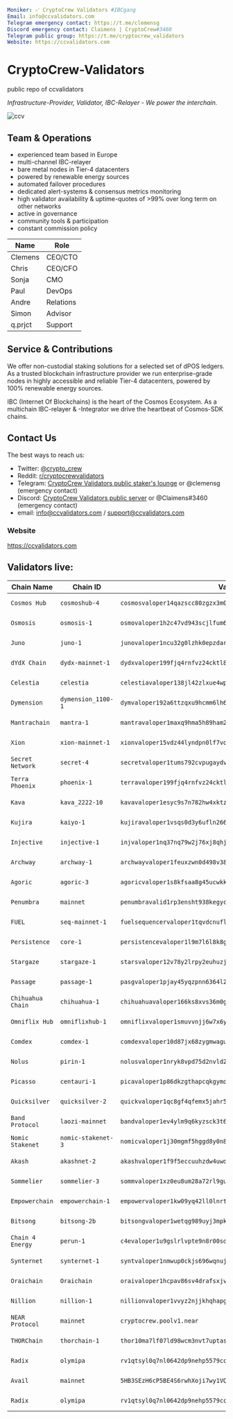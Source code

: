 ```yaml
Moniker: ✅ CryptoCrew Validators #IBCgang
Email: info@ccvalidators.com
Telegram emergency contact: https://t.me/clemensg
Discord emergency contact: Claimens | CryptoCrew#3460
Telegram public group: https://t.me/cryptocrew_validators
Website: https://ccvalidators.com
```

# CryptoCrew-Validators 
public repo of ccvalidators

_Infrastructure-Provider, Validator, IBC-Relayer - We power the interchain._

 ![ccv](ccv.png)


## Team & Operations

- experienced team based in Europe
- multi-channel IBC-relayer
- bare metal nodes in Tier-4 datacenters
- powered by renewable energy sources
- automated failover procedures
- dedicated alert-systems & consensus metrics monitoring 
- high validator availability & uptime-quotes of >99% over long term on other networks
- active in governance
- community tools & participation
- constant commission policy


| Name            | Role      | 
| --------------- | --------- | 
| Clemens         | CEO/CTO   |
| Chris           | CEO/CFO   |
| Sonja           | CMO       |
| Paul            | DevOps    |
| Andre           | Relations |
| Simon           | Advisor   | 
| q.prjct         | Support   |


## Service & Contributions

We offer non-custodial staking solutions for a selected set of dPOS ledgers. As a trusted blockchain infrastructure provider we run enterprise-grade nodes in highly accessible and reliable Tier-4 datacenters, powered by 100% renewable energy sources.

IBC (Internet Of Blockchains) is the heart of the Cosmos Ecosystem. As a multichain IBC-relayer & -Integrator we drive the heartbeat of Cosmos-SDK chains.

 
## Contact Us

The best ways to reach us: 

- Twitter: [@crypto_crew](https://twitter.com/crypto_crew)  
- Reddit: [r/cryptocrewvalidators](https://www.reddit.com/r/cryptocrewvalidators)  
- Telegram: [CryptoCrew Validators public staker's lounge](https://t.me/cryptocrew_validators) or @clemensg (emergency contact)
- Discord: [CryptoCrew Validators public server](https://discord.gg/ACsTu6kh) or @Claimens#3460 (emergency contact)
- email: info@ccvalidators.com / support@ccvalidators.com

 
### Website

https://ccvalidators.com

## Validators live:

| Chain Name         | Chain ID                 | Validator address                                            | Link                  |
| ----------------- | -------------------------- | ------------------------------------------------------------ | --------------------- |
| `Cosmos Hub` | `cosmoshub-4` | `cosmosvaloper14qazscc80zgzx3m0m0aa30ths0p9hg8vdglqrc` | [delegate ATOM](https://wallet.keplr.app/chains/cosmos-hub?modal=staking&chain=cosmoshub-4&validator_address=cosmosvaloper14qazscc80zgzx3m0m0aa30ths0p9hg8vdglqrc&step_id=2) |
| `Osmosis` | `osmosis-1` | `osmovaloper1h2c47vd943scjlfum6yc5frvu2l279lwjep5d6` | [delegate OSMO](https://wallet.keplr.app/chains/osmosis?modal=staking&chain=osmosis-1&validator_address=osmovaloper1h2c47vd943scjlfum6yc5frvu2l279lwjep5d6&step_id=2) |
| `Juno` | `juno-1` | `junovaloper1ncu32g0lzhk0epzdar7smd3qv9da2n8w8mwn4k` | [delegate JUNO](https://wallet.keplr.app/chains/juno?modal=staking&chain=juno-1&validator_address=junovaloper1ncu32g0lzhk0epzdar7smd3qv9da2n8w8mwn4k&step_id=2) |
| `dYdX Chain` | `dydx-mainnet-1` | `dydxvaloper199fjq4rnfvz24cktl8cervx8h8e90ruk3yrrdn` | [delegate DYDX](https://wallet.keplr.app/chains/dydx?modal=staking&chain=dydx-mainnet-1&validator_address=dydxvaloper199fjq4rnfvz24cktl8cervx8h8e90ruk3yrrdn&step_id=2) |
| `Celestia` | `celestia` | `celestiavaloper138jl42zlxue4wpvnugcdqhxjmyd2vpt6qhs5ls` | [delegate TIA](https://wallet.keplr.app/chains/celestia?modal=staking&chain=celestia&validator_address=celestiavaloper138jl42zlxue4wpvnugcdqhxjmyd2vpt6qhs5ls&step_id=2) |
| `Dymension` | `dymension_1100-1` | `dymvaloper192a6ttzqxu9hcmm6lh6nrv9jx7am27j9q7cyau` | [delegate DYM](https://wallet.keplr.app/chains/dymension?modal=staking&chain=dymension_1100-1&validator_address=dymvaloper192a6ttzqxu9hcmm6lh6nrv9jx7am27j9q7cyau&step_id=2) |
| `Mantrachain` | `mantra-1` | `mantravaloper1maxq9hma5h89ham2uvtfmv9uqujfratjyfchph` | [delegate OM](https://wallet.keplr.app/chains/mantra?modal=staking&chain=mantra-1&validator_address=mantravaloper1maxq9hma5h89ham2uvtfmv9uqujfratjyfchph&step_id=2) |
| `Xion` | `xion-mainnet-1` | `xionvaloper15vdz44lyndpn0lf7vqqe0rkprnamwxx2kkuk67` | [delegate XION](https://explorer.burnt.com/xion-mainnet-1/staking/xionvaloper15vdz44lyndpn0lf7vqqe0rkprnamwxx2kkuk67) |
| `Secret Network` | `secret-4` | `secretvaloper1tums792cvpugaydvqgl7t6r5khfsgh7n78hs5w` | [delegate SCRT](https://wallet.keplr.app/chains/secret-network?modal=staking&chain=secret-4&validator_address=secretvaloper1tums792cvpugaydvqgl7t6r5khfsgh7n78hs5w&step_id=2) |
| `Terra Phoenix` | `phoenix-1` | `terravaloper199fjq4rnfvz24cktl8cervx8h8e90rukmgdv5x` | [delegate LUNA](https://station.terra.money/stake/terravaloper199fjq4rnfvz24cktl8cervx8h8e90rukmgdv5x) |
| `Kava` | `kava_2222-10` | `kavavaloper1esyc9s7n782hw4xktzvrcf609st6emml5tnluu` | [delegate KAVA](https://wallet.keplr.app/chains/kava?modal=staking&chain=kava_2222-10&validator_address=kavavaloper1esyc9s7n782hw4xktzvrcf609st6emml5tnluu&step_id=2) |
| `Kujira` | `kaiyo-1` | `kujiravaloper1vsqs0d3y6ufln266r60qvszhps3tmgsxcpsgyq` | [delegate KUJI](https://blue.kujira.app/stake/kujiravaloper1vsqs0d3y6ufln266r60qvszhps3tmgsxcpsgyq) |
| `Injective` | `injective-1` | `injvaloper1nq37nq79w2j76xj8qhjzcn6vh0wlx0qk2r7zm6` | [delegate INJ](https://wallet.keplr.app/chains/injective?modal=staking&chain=injective-1&validator_address=injvaloper1nq37nq79w2j76xj8qhjzcn6vh0wlx0qk2r7zm6&step_id=2) |
| `Archway` | `archway-1` | `archwayvaloper1feuxzwn0d498v38799x06n6hqlc5d04ydpczaq` | [delegate ARCH](https://archway.disperze.network/validators/archwayvaloper1feuxzwn0d498v38799x06n6hqlc5d04ydpczaq) |
| `Agoric` | `agoric-3` | `agoricvaloper1s8kfsaa8g45ucwkkthl9ccagmecmj4uxdu2hkj` | [delegate BLD](https://wallet.keplr.app/chains/agoric?modal=staking&chain=agoric-3&validator_address=agoricvaloper1s8kfsaa8g45ucwkkthl9ccagmecmj4uxdu2hkj&step_id=2) |
| `Penumbra` | `mainnet` | `penumbravalid1rp3ensht938kegyckygsnu7pjvzj3vvcxys842jywzct7t3nfupslhnpy4` | [delegate UM](https://eclipse.in.net/#/staking) |
| `FUEL` | `seq-mainnet-1` | `fuelsequencervaloper1tqvdcnuflw7w59vppp0ya2ue75xcrq6xfylgdh` | [delegate FUEL](https://fuel-seq.simplystaking.xyz/fuel-mainnet/staking/fuelsequencervaloper1tqvdcnuflw7w59vppp0ya2ue75xcrq6xfylgdh) |
| `Persistence` | `core-1` | `persistencevaloper1l9m7l6l8k8g7ss7mgjwjgchpclrt74a2uyv879` | [delegate XPRT](https://wallet.keplr.app/chains/persistence?modal=staking&chain=core-1&validator_address=persistencevaloper1l9m7l6l8k8g7ss7mgjwjgchpclrt74a2uyv879&step_id=2) |
| `Stargaze` | `stargaze-1` | `starsvaloper12v78y2lrpy2euhuzjtd6ssyzz3zllgs0uqk3nn` | [delegate STARS](https://wallet.keplr.app/chains/stargaze?modal=staking&chain=stargaze-1&validator_address=starsvaloper12v78y2lrpy2euhuzjtd6ssyzz3zllgs0uqk3nn&step_id=2) |
| `Passage` | `passage-1` | `pasgvaloper1pjay45yqzpnn6364l2peqej9t2ah5vknp9kxy6` | [delegate PSG](https://wallet.keplr.app/chains/passage?modal=staking&chain=passage-2&validator_address=pasgvaloper1pjay45yqzpnn6364l2peqej9t2ah5vknp9kxy6&step_id=2) |
| `Chihuahua Chain` | `chihuahua-1` | `chihuahuavaloper166ks8xvs36m0ggyxwavv7rj4d9nqwthgq5g7s8` | [delegate HUAHUA](https://wallet.keplr.app/chains/chihuahua?modal=staking&chain=chihuahua-1&validator_address=chihuahuavaloper166ks8xvs36m0ggyxwavv7rj4d9nqwthgq5g7s8&step_id=2) |
| `Omniflix Hub` | `omniflixhub-1` | `omniflixvaloper1smuvvnjj6w7x6ytq9kdgvlj6er99y6645hjfme` | [delegate FLIX](https://wallet.keplr.app/chains/omniflix?modal=staking&chain=omniflixhub-1&validator_address=omniflixvaloper1smuvvnjj6w7x6ytq9kdgvlj6er99y6645hjfme&step_id=2) |
| `Comdex` | `comdex-1` | `comdexvaloper10d87jx68zygmwagu9ggzxpept07zs7nmcpyjr6` | [delegate CMDX](https://restake.app/comdex/comdexvaloper10d87jx68zygmwagu9ggzxpept07zs7nmcpyjr6) |
| `Nolus` | `pirin-1` | `nolusvaloper1nryk8vpd75d2nvld2hej0nfal64qm3wpnt7cg3` | [delegate NLS](https://ping.pub/nolus/staking/nolusvaloper1nryk8vpd75d2nvld2hej0nfal64qm3wpnt7cg3) |
| `Picasso` | `centauri-1` | `picavaloper1p86dkzgthapcqkgymq70qvjnt4exf09hveykjf` | [delegate PICA](https://ping.pub/picasso/staking/picavaloper1p86dkzgthapcqkgymq70qvjnt4exf09hveykjf) |
| `Quicksilver` | `quicksilver-2` | `quickvaloper1qc8gf4qfemx5jahr5j4varpmhhs35q9pgl2w58` | [delegate QCK](https://wallet.keplr.app/chains/quicksilver?modal=staking&chain=quicksilver-2&validator_address=quickvaloper1qc8gf4qfemx5jahr5j4varpmhhs35q9pgl2w58&step_id=2) |
| `Band Protocol` | `laozi-mainnet` | `bandvaloper1ev4ylm9q6kyzsck3t6sw0h86zev95cfxzkn4cz` | [delegate BAND](https://restake.app/bandchain/bandvaloper1ev4ylm9q6kyzsck3t6sw0h86zev95cfxzkn4cz) |
| `Nomic Stakenet` | `nomic-stakenet-3` | `nomicvaloper1j30mgmf5hggd8y0n8gccg7fmkrf0zv6q9chl2g` | [delegate NOM](https://app.nomic.io/staking?validator=nomic15aarwg3ak0cpck643asxjcpkl8m39w7gr2e3fr&modal=info) |
| `Akash` | `akashnet-2` | `akashvaloper1f9f5eccuuhzdw4uwde92ee40eke9fadhvez88g` | [delegate AKT](https://wallet.keplr.app/?tab=staking&modal=validator&chain=akashnet-2&validator_address=akashvaloper1f9f5eccuuhzdw4uwde92ee40eke9fadhvez88g&step_id=2) |
| `Sommelier` | `sommelier-3` | `sommvaloper1xz0eu8um28a72rl9gufhszkd6tewus8u38l5nd` | [delegate SOMM](https://wallet.keplr.app/chains/sommelier?modal=staking&chain=sommelier-3&validator_address=sommvaloper1xz0eu8um28a72rl9gufhszkd6tewus8u38l5nd&step_id=2) |
| `Empowerchain` | `empowerchain-1` | `empowervaloper1kw09yq42ll0lnrteqcyq5mluvmlp7mvsqg7duh` | [delegate MPWR](https://ping.pub/empower/staking/empowervaloper1kw09yq42ll0lnrteqcyq5mluvmlp7mvsqg7duh) |
| `Bitsong` | `bitsong-2b` | `bitsongvaloper1wetqg989uyj3mpk07h8yt3qvu2cdlsv7fp3zda` | [delegate BTSG](https://restake.app/bitsong/bitsongvaloper1wetqg989uyj3mpk07h8yt3qvu2cdlsv7fp3zda) |
| `Chain 4 Energy` | `perun-1` | `c4evaloper1u9gslrlvpte9n8r00sder6mh3w8xcadqlmfvae` | [delegate C4E](https://restake.app/chain4energy/c4evaloper1u9gslrlvpte9n8r00sder6mh3w8xcadqlmfvae) |
| `Synternet` | `synternet-1` | `syntvaloper1nmwup0ckjs696wqnuja3nufhplx4xsh2c3a9fq` | [delegate SYNT](https://restake.app/synternet/syntvaloper1nmwup0ckjs696wqnuja3nufhplx4xsh2c3a9fq) |
| `Oraichain` | `Oraichain` | `oraivaloper1hcpav86sv4drafsxjv2ludjhnsegu44t97dvhr` | [delegate ORAI](https://restake.app/oraichain/oraivaloper1hcpav86sv4drafsxjv2ludjhnsegu44t97dvhr) |
| `Nillion` | `nillion-1` | `nillionvaloper1vvyz2njjkhqhapg343tlwg2euucu59ywz7v708` | [delegate NIL](https://restake.app/nillion/nillionvaloper1vvyz2njjkhqhapg343tlwg2euucu59ywz7v708) |
| `NEAR Protocol` | `mainnet` | `cryptocrew.poolv1.near` | [delegate NEAR]() |
| `THORChain` | `thorchain-1` | `thor10ma7lf07ld98wcm3nvt7uptase4mhrt82rkvg4` | [delegate RUNE](https://ccvalidators.com/blog/cryptocrew-support-thorchain-ibc-infrastructure) |
| `Radix` | `olymipa` | `rv1qtsyl0q7nl0642dp9nehp5579cclskxg6v70yphy5wcfxpmjfqc66s4l9md` | [delegate XRD](https://dashboard.radixdlt.com/network-staking/validator_rdx1sdk493n96m2v8t0st6hgrdmdua8y6kp84lcwv35qr7umvj7ar4x3e8) |
| `Avail` | `mainnet` | `5HB3SEzH6cP5BE4S6rwhXoji7wy1VQkDX7kb4yQ92TPGhgwF` | [delegate AVAIL](https://explorer.avail.so/#/staking) |
| `Radix` | `olymipa` | `rv1qtsyl0q7nl0642dp9nehp5579cclskxg6v70yphy5wcfxpmjfqc66s4l9md` | [delegate XRD](https://explorer.radixdlt.com/#/validators/rv1qtsyl0q7nl0642dp9nehp5579cclskxg6v70yphy5wcfxpmjfqc66s4l9md) |
